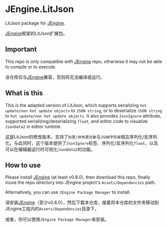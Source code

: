 # JEngine.LitJson
LitJson package for [JEngine](https://github.com/JasonXuDeveloper/JEngine).

[JEngine](https://github.com/JasonXuDeveloper/JEngine)框架的LitJson扩展包。



## Important

This repo is only compatible with [JEngine](https://github.com/JasonXuDeveloper/JEngine) repo, otherwise it may not be able to compile or to execute.

该仓库仅与[JEngine](https://github.com/JasonXuDeveloper/JEngine)兼容，否则将无法编译或运行。



## What is this

This is the adapted version of LitJson, which supports serializing ```hot update/non hot update objects``` to ```JSON string```, or to deserialize ```JSON string``` to ```hot update/non hot update objects```. It also provides ```JsonIgnore``` attribute, supported serializing/deserializing ```float```, and editor code to visualize ```JsonData2``` in editor runtime.

这是LitJson的修改版本，支持了```热更/非热更对象```与```JSON字符串```相互序列化/反序列化。与此同时，这个版本提供了```JsonIgnore```标签、序列化/反序列化```float```、以及可以在编辑器运行时可视化```JsonData2```的功能。



## How to use

Please install [JEngine](https://github.com/JasonXuDeveloper/JEngine) (at least v0.8.0), then download this repo, finally move the repo directory into JEngine project's ```Assets/Dependencies``` path.

Alternatively, you can use ```JEngine Package Manager``` to install.

请安装[JEngine](https://github.com/JasonXuDeveloper/JEngine)（至少v0.8.0），然后下载本仓库，接着将本仓库的文件夹移动到JEngine工程内的```Assets/Dependencies```目录下。

或者，你可以使用```JEngine Package Manager```来安装。
